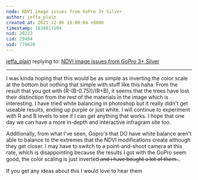 ```yaml
---
node: NDVI image issues from GoPro 3+ Silver 
author: jeffa_plain
created_at: 2021-12-06 19:00:04 +0000
timestamp: 1638817204
nid: 28222
cid: 29494
uid: 779420
---
```




[jeffa_plain](../profile/jeffa_plain) replying to: [NDVI image issues from GoPro 3+ Silver ](../notes/jeffa_plain/11-22-2021/ndvi-image-issues-from-gopro-3-silver)

----
I was kinda hoping that this would be as simple as inverting the color scale at the bottom but nothing that simple with stuff like this haha. From the result that you got with (R-(B-0.75))/(R+B), it seems that the trees have lost their distinction from the rest of the materials in the image which is interesting.  I have tried white balancing in photoshop but it really didn't get useable results, ending up purple or just white. I will continue to experiment with R and B levels to see if I can get anything that works. I hope that one day we can have a more in-depth and interactive infragram site too.

Additionally, from what I've seen, Gopro's that DO have white balance aren't able to balance to the extremes that the NDVI modifications create although they get closer. I may have to switch to a point-and-shoot camera at this rate, which is disappointing because the results I got with the GoPro seem good, the color scaling is just inverted ̶a̶n̶d̶ ̶i̶ ̶h̶a̶v̶e̶ ̶b̶o̶u̶g̶h̶t̶ ̶a̶ ̶l̶o̶t̶ ̶o̶f̶ ̶t̶h̶e̶m̶...

If you get any ideas about this I would love to hear them